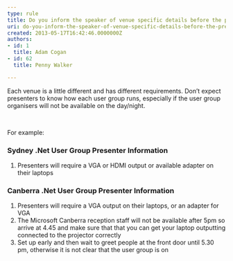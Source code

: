 ```yaml
---
type: rule
title: Do you inform the speaker of venue specific details before the presentation?
uri: do-you-inform-the-speaker-of-venue-specific-details-before-the-presentation
created: 2013-05-17T16:42:46.0000000Z
authors:
- id: 1
  title: Adam Cogan
- id: 62
  title: Penny Walker

---
```




<span class='intro'> <p>Each venue is a little different and has different requirements. Don’t expect presenters to know how each user group runs, especially if the user group organisers will not be available on the day/night.</p><br> </span>

<p>​​For example&#58;</p><h3>Sydney .Net User Group Presenter Information</h3><ol><li>Presenters will require a VGA or HDMI output or available adapter on their laptops </li></ol><h3>Canberra .Net User Group Presenter Information</h3><ol><li>Presenters will require a VGA output on their laptops, or an adapter for VGA</li><li>The Microsoft Canberra reception staff will not be available after 5pm so arrive at 4.45 and make sure that that you can get your laptop outputting connected to the projector correctly</li><li>Set up early and then wait to greet people at the front door until 5.30 pm, otherwise it is not clear that the user group is on</li></ol><br>


